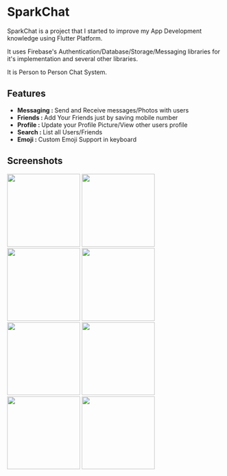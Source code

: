 # SparkChat

SparkChat is a project that I started to improve my App Development knowledge using Flutter Platform.

It uses Firebase's Authentication/Database/Storage/Messaging libraries for it's implementation and several other libraries.

It is Person to Person Chat System.

## Features
   
   <ul>
   <li><b>Messaging : </b>Send and Receive messages/Photos with users</li>
   <li><b>Friends : </b>Add Your Friends just by saving mobile number</li>
   <li><b>Profile : </b>Update your Profile Picture/View other users profile</li>
   <li><b>Search : </b>List all Users/Friends</li>
   <li><b>Emoji : </b>Custom Emoji Support in keyboard</li>
   </ul>
   
## Screenshots

<p>
<img src="https://user-images.githubusercontent.com/64517035/113732092-eb701d00-9716-11eb-858d-552971c347fd.jpg" width="170">
  
<img src="https://user-images.githubusercontent.com/64517035/113732088-ead78680-9716-11eb-8e0e-bd0521a35348.jpg" width="170">

<img src="https://user-images.githubusercontent.com/64517035/113732084-ea3ef000-9716-11eb-9934-5aefb317a58b.jpg" width="170">

<img src="https://user-images.githubusercontent.com/64517035/113732083-e90dc300-9716-11eb-916e-0dbc93363bb8.jpg" width="170">

<img src="https://user-images.githubusercontent.com/64517035/113732077-e8752c80-9716-11eb-9003-bea3335ec201.jpg" width="170">


<img src="https://user-images.githubusercontent.com/64517035/113732074-e7dc9600-9716-11eb-8bb7-59aa44d1a786.jpg" width="170">

<img src="https://user-images.githubusercontent.com/64517035/113732072-e743ff80-9716-11eb-8f9a-c99709ab5dca.jpg" width="170">

<img src="https://user-images.githubusercontent.com/64517035/113732064-e612d280-9716-11eb-8435-6fdb97d555ea.jpg" width="170">

</p
   
